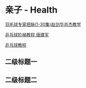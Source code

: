 # 亲子 - Health


[羽毛球专家把脉(1-30集)赵剑华肖杰教学](http://www.youku.com/playlist_show/id_2184228.html)

[乒乓球阶梯教程 唐建军](http://www.youku.com/playlist_show/id_23728212.html)

[乒乓球教程](http://www.youku.com/playlist_show/id_5338218.html)


## 二级标题一

## 二级标题二
